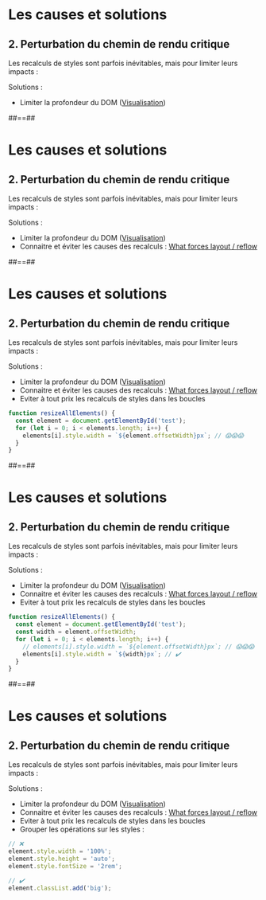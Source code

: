 <!-- .slide: class="two-column with-code " -->

# Les causes et solutions

## 2. Perturbation du chemin de rendu critique

Les recalculs de styles sont parfois inévitables, mais pour limiter leurs impacts :

Solutions :

- Limiter la profondeur du DOM ([Visualisation](https://www.youtube.com/watch?v=dndeRnzkJDU))

##==##

<!-- .slide: class="two-column with-code " -->

# Les causes et solutions

## 2. Perturbation du chemin de rendu critique

Les recalculs de styles sont parfois inévitables, mais pour limiter leurs impacts :

Solutions :

- Limiter la profondeur du DOM ([Visualisation](https://www.youtube.com/watch?v=dndeRnzkJDU))
- Connaitre et éviter les causes des recalculs : [What forces layout / reflow](https://gist.github.com/paulirish/5d52fb081b3570c81e3a)

##==##

<!-- .slide: class="two-column with-code " -->

# Les causes et solutions

## 2. Perturbation du chemin de rendu critique

Les recalculs de styles sont parfois inévitables, mais pour limiter leurs impacts :

Solutions :

- Limiter la profondeur du DOM ([Visualisation](https://www.youtube.com/watch?v=dndeRnzkJDU))
- Connaitre et éviter les causes des recalculs : [What forces layout / reflow](https://gist.github.com/paulirish/5d52fb081b3570c81e3a)
- Eviter à tout prix les recalculs de styles dans les boucles

```javascript
function resizeAllElements() {
  const element = document.getElementById('test');
  for (let i = 0; i < elements.length; i++) {
    elements[i].style.width = `${element.offsetWidth}px`; // 😱😱😱
  }
}
```

##==##

<!-- .slide: class="two-column with-code " -->

# Les causes et solutions

## 2. Perturbation du chemin de rendu critique

Les recalculs de styles sont parfois inévitables, mais pour limiter leurs impacts :

Solutions :

- Limiter la profondeur du DOM ([Visualisation](https://www.youtube.com/watch?v=dndeRnzkJDU))
- Connaitre et éviter les causes des recalculs : [What forces layout / reflow](https://gist.github.com/paulirish/5d52fb081b3570c81e3a)
- Eviter à tout prix les recalculs de styles dans les boucles

```javascript
function resizeAllElements() {
  const element = document.getElementById('test');
  const width = element.offsetWidth;
  for (let i = 0; i < elements.length; i++) {
    // elements[i].style.width = `${element.offsetWidth}px`; // 😱😱😱
    elements[i].style.width = `${width}px`; // ✔️
  }
}
```

##==##

<!-- .slide: class="two-column with-code " -->

# Les causes et solutions

## 2. Perturbation du chemin de rendu critique

Les recalculs de styles sont parfois inévitables, mais pour limiter leurs impacts :

Solutions :

- Limiter la profondeur du DOM ([Visualisation](https://www.youtube.com/watch?v=dndeRnzkJDU))
- Connaitre et éviter les causes des recalculs : [What forces layout / reflow](https://gist.github.com/paulirish/5d52fb081b3570c81e3a)
- Eviter à tout prix les recalculs de styles dans les boucles
- Grouper les opérations sur les styles :

```javascript
// ❌
element.style.width = '100%';
element.style.height = 'auto';
element.style.fontSize = '2rem';

// ✔️
element.classList.add('big');
```
